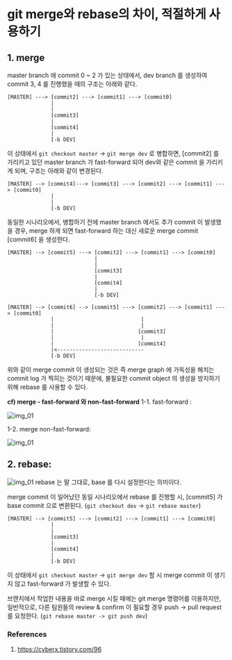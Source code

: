 # git merge와 rebase의 차이, 적절하게 사용하기

## 1. merge

master branch 에 commit 0 ~ 2 가 있는 상태에서, dev branch 를 생성하여 commit 3, 4 를 진행했을 때의 구조는 아래와 같다.

```
[MASTER] ---> [commit2] ---> [commit1] ---> [commit0]
              |
              |
              [commit3]
              |
              [commit4]
              |
              [-b DEV]
```

이 상태에서 `git checkout master` -> `git merge dev` 로 병합하면,
[commit2] 를 가리키고 있던 master branch 가 fast-forward 되어 dev와 같은 commit 을 가리키게 되며, 구조는 아래와 같이 변경된다.

```
[MASTER] --> [commit4]---> [commit3] ---> [commit2] ---> [commit1] ---> [commit0]
              |
              |
              [-b DEV]

```

동일한 시나리오에서, 병합하기 전에 master branch 에서도 추가 commit 이 발생했을 경우,
merge 하게 되면 fast-forward 하는 대신 새로운 merge commit [commit6] 을 생성한다.

```
[MASTER] --> [commit5] ---> [commit2] ---> [commit1] ---> [commit0]
                            |
                            |
                            [commit3]
                            |
                            [commit4]
                            |
                            [-b DEV]
```

```
[MASTER] --> [commit6] --> [commit5] ---> [commit2] ---> [commit1] ---> [commit0]
              |                            |
              |                            |
              |                           [commit3]
              |                            |
              |                           [commit4]
              |<----------------------------
              [-b DEV]
```

위와 같이 merge commit 이 생성되는 것은 즉 merge graph 에 가독성을 해치는 commit log 가 찍히는 것이기 때문에, 불필요한 commit object 의 생성을 방지하기 위해 rebase 를 사용할 수 있다.

**cf) merge - fast-forward 와 non-fast-forward**
1-1. fast-forward :

![img_01](../z.images/git_ff.JPG)

1-2. merge non-fast-forward:

![img_01](../z.images/git_nff.JPG)

## 2. rebase:

![img_01](../z.images/git_rebase.JPG)
rebase 는 말 그대로, base 를 다시 설정한다는 의미이다.

merge commit 이 일어났던 동일 시나리오에서 rebase 를 진행할 시, [commit5] 가 base commit 으로 변환된다. (`git checkout dev` -> `git rebase master`)

```
[MASTER] --> [commit5] ---> [commit2] ---> [commit1] ---> [commit0]
              |
              |
              [commit3]
              |
              [commit4]
              |
              [-b DEV]
```

이 상태에서 `git checkout master` -> `git merge dev` 할 시 merge commit 이 생기지 않고 fast-forward 가 발생할 수 있다.

브랜치에서 작업한 내용을 바로 merge 시킬 때에는 git merge 명령어를 이용하지만,
일반적으로, 다른 팀원들의 review & confirm 이 필요할 경우 push -> pull request 를 요청한다. (`git rebase master -> git push dev`)

### References

1. https://cyberx.tistory.com/96
